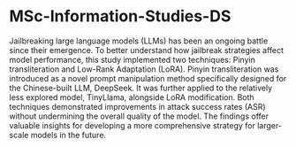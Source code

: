 # MSc-Information-Studies-DS

Jailbreaking large language models (LLMs) has been an ongoing battle since their emergence. To better understand how jailbreak strategies affect model performance, this study implemented two techniques: Pinyin transliteration and Low-Rank Adaptation (LoRA). Pinyin transliteration was introduced as a novel prompt manipulation method specifically designed for the Chinese-built LLM, DeepSeek. It was further applied to the relatively less explored model, TinyLlama, alongside LoRA modification. Both techniques demonstrated improvements in attack success rates (ASR) without undermining the overall quality of the model. The findings offer valuable insights for developing a more comprehensive strategy for larger-scale models in the future.
